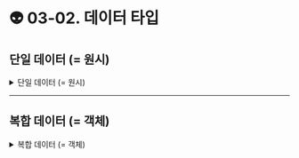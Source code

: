 # 👽 03-02. 데이터 타입

## 단일 데이터 (= 원시) <a href="#undefined" id="undefined"></a>

<details>

<summary>단일 데이터 (= 원시)</summary>

**💡숫자 ( number)**

* 0 : `console.log(0 / 123);`
* Infinity (최대 숫자를 벗어나는 숫자) : `console.log(123 / 0);`
* \-Infinity (최솟값을 벗어나는 숫자) : `console.log(123 / -0);`
* NaN (Not a Number) : `console.log(123 / 'text');`

``

**💡문자열 ( string )**

* 홑따옴표, 쌍따옴표 사용
* **템플릿 리터럴 (Template Literal) : 백틱 사용 \`\`**\
  백틱으로 감싸면 줄바꿈은 enter로 가능,\
  ${ } 사이에 변수나 연산 등을 삽입 가능 ( 표현식 삽입 가능&#x20;

```javascript
const char ='c';
const brendan = 'brendan';
const greeting = 'hello'+brendan;
console.log(`value:${greeting}, type: ${typeof greeting}`);
const helloBob=`hi ${brendan}!`;//template literals(string) 

//템플릿 리터럴 (template literal) 
greetings = `'안녕, ${id}✋
즐거운 하루 보내요!'`;
console.log(greetings);
//예시
console.log(`value:${helloBob}, type: ${typeof helloBob}`);
console.log('value: '+helloBob+' type: '+typeof helloBob);
```



**💡불리언 ( boolean )**

```javascript
// true: 어떤 수든, true / false: 0, null, undefined, NaN, '비어진 스트링'
const canRead = true;
const test = 3<1; //false
console.log(`value: ${canRead}, type: ${typeof canRead}`);
console.log(`value: ${test}, type: ${typeof test}`);
```

* **Falshy 거짓인 값‼️❎ Truthy 참인 값‼️✅**

```js
‼️❎
console.log(!!0);
console.log(!!-0);
console.log(!!'');
console.log(!!null);
console.log(!!undefined);
console.log(!!NaN);

‼️✅
console.log(!!1);
console.log(!!-1);
console.log(!!'text');
console.log(!!{});
console.log(!!Infinity);
```



**💡null 과 undefined 의 차이점 ✨**

* **null**\
  : 의도적으로 변수에 값이 없다는 것을 명시한 상태
* **undefined**\
  : 아무 값도 할당받지 않은 상태\
  var 키워드로 선언한 변수는 암묵적으로 undefined로 초기화된다.

```javascript
// null: 명확하게 아무것도 없다고  
let nothing= null;
console.log(`value: ${nothing}, type: ${typeof nothing}`);

// undefined: 값이 없거나, 찾지 못
let x;
console.log(`value: ${x}, type: ${typeof x}`);
```



**💡**symbol**✨**

* 고유한 식별자가 필요하거나 동시에 발생할 수 있는 일에 순서를 주고 싶을 때

```javascript
const symbol1 = Symbol('id'); 
const symbol2 = Symbol('id');
console.log(symbol1 === symbol2);
//false: 둘은 동일한 식별자 고유한 식별자를 만들기에, 다른 

const gSymbol1 = Symbol.for('id'); //주어진 식별자에 맞는 식별자를 만듬
const gSymbol2 = Symbol.for('id');
console.log(gSymbol1 === gSymbol2);//true
console.log(`value: ${symbol1}, type: ${typeof symbol1}`);
// ▲ 바로 출력하면 에러 
console.log(`value: ${symbol1.description}, type: ${typeof symbol1.description}`);
// ▲ 변환해서 출련해야 
```

</details>

****

## 복합 데이터 (= 객체) <a href="#undefined" id="undefined"></a>

<details>

<summary>복합 데이터 (= 객체)</summary>



</details>
